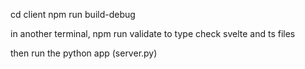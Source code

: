 cd client
npm run build-debug

in another terminal, npm run validate to type check svelte and ts files

then run the python app (server.py)
